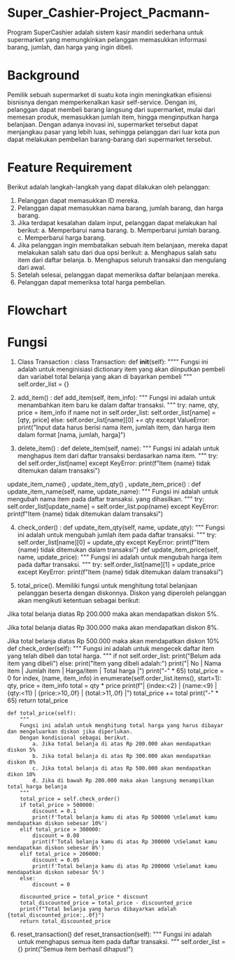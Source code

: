 # Super_Cashier-Project_Pacmann-

Program SuperCashier adalah sistem kasir mandiri sederhana untuk supermarket yang memungkinkan pelanggan memasukkan informasi barang, jumlah, dan harga yang ingin dibeli.

# Background
Pemilik sebuah supermarket di suatu kota ingin meningkatkan efisiensi bisnisnya dengan memperkenalkan kasir self-service. Dengan ini, pelanggan dapat membeli barang langsung dari supermarket, mulai dari memesan produk, memasukkan jumlah item, hingga menginputkan harga belanjaan. Dengan adanya inovasi ini, supermarket tersebut dapat menjangkau pasar yang lebih luas, sehingga pelanggan dari luar kota pun dapat melakukan pembelian barang-barang dari supermarket tersebut.

# Feature Requirement
Berikut adalah langkah-langkah yang dapat dilakukan oleh pelanggan:

1. Pelanggan dapat memasukkan ID mereka.
2. Pelanggan dapat memasukkan nama barang, jumlah barang, dan harga barang.
3. Jika terdapat kesalahan dalam input, pelanggan dapat melakukan hal berikut:
   a. Memperbarui nama barang.
   b. Memperbarui jumlah barang.
   c. Memperbarui harga barang.
4. Jika pelanggan ingin membatalkan sebuah item belanjaan, mereka dapat melakukan salah satu dari dua opsi berikut:
   a. Menghapus salah satu item dari daftar belanja.
   b. Menghapus seluruh transaksi dan mengulang dari awal.
5. Setelah selesai, pelanggan dapat memeriksa daftar belanjaan mereka.
6. Pelanggan dapat memeriksa total harga pembelian.

# Flowchart


# Fungsi
1. Class Transaction :
class Transaction:
    def __init__(self):
        """"
        Fungsi ini adalah untuk menginisiasi dictionary item yang akan diinputkan pembeli
        dan variabel total belanja yang akan di bayarkan pembeli
        """
        self.order_list = {}

2. add_item() :
def add_item(self, item_info):
        """
        Fungsi ini adalah untuk menambahkan item baru ke dalam daftar transaksi.
        """
        try:
            name, qty, price = item_info
            if name not in self.order_list:
                self.order_list[name] = [qty, price]
            else:
                self.order_list[name][0] += qty
        except ValueError:
            print("Input data harus berisi nama item, jumlah item, dan harga item dalam format [nama, jumlah, harga]")

3. delete_item() :
  def delete_item(self, name):
        """
        Fungsi ini adalah untuk menghapus item dari daftar transaksi berdasarkan nama item.
        """
        try:
            del self.order_list[name]
        except KeyError:
            print(f"Item {name} tidak ditemukan dalam transaksi")

update_item_name() , update_item_qty() , update_item_price() :
def update_item_name(self, name, update_name):
        """
        Fungsi ini adalah untuk mengubah nama item pada daftar transaksi.
        yang dihasilkan.
        """
        try:
            self.order_list[update_name] = self.order_list.pop(name)
        except KeyError:
            print(f"Item {name} tidak ditemukan dalam transaksi")

4. check_order() :
def update_item_qty(self, name, update_qty):
        """
        Fungsi ini adalah untuk mengubah jumlah item pada daftar transaksi.
        """
        try:
            self.order_list[name][0] = update_qty
        except KeyError:
            print(f"Item {name} tidak ditemukan dalam transaksi")
    def update_item_price(self, name, update_price):
        """
        Fungsi ini adalah untuk mengubah harga item pada daftar transaksi.
        """
        try:
            self.order_list[name][1] = update_price
        except KeyError:
            print(f"Item {name} tidak ditemukan dalam transaksi")



5. total_price(). Memiliki fungsi untuk menghitung total belanjaan pelanggan beserta dengan diskonnya. Diskon yang diperoleh pelanggan akan mengikuti ketentuan sebagai berikut:

Jika total belanja diatas Rp 200.000 maka akan mendapatkan diskon 5%.

Jika total belanja diatas Rp 300.000 maka akan mendapatkan diskon 8%.

Jika total belanja diatas Rp 500.000 maka akan mendapatkan diskon 10% 
   def check_order(self):
        """
        Fungsi ini adalah untuk mengecek daftar item yang telah dibeli dan total harga.
        """
        if not self.order_list:
            print("Belum ada item yang dibeli")
        else:
            print("Item yang dibeli adalah:")
            print("| No | Nama item | Jumlah item | Harga/item | Total harga |")
            print("-" * 65)
            total_price = 0
            for index, (name, item_info) in enumerate(self.order_list.items(), start=1):
                qty, price = item_info
                total = qty * price
                print(f"| {index:<2} | {name:<9} | {qty:<11} | {price:>10,.0f} | {total:>11,.0f} |")
                total_price += total
            print("-" * 65)
            return total_price

    def total_price(self):
        """
        Fungsi ini adalah untuk menghitung total harga yang harus dibayar dan mengeluarkan diskon jika diperlukan.
        Dengan kondisional sebagai berikut. 
            a. Jika total belanja di atas Rp 200.000 akan mendapatkan diskon 5%
            b. Jika total belanja di atas Rp 300.000 akan mendapatkan diskon 8%
            c. Jika total belanja di atas Rp 500.000 akan mendapatkan dikon 10%
            d. Jika di bawah Rp 200.000 maka akan langsung menampilkan total harga belanja
        """
        total_price = self.check_order()
        if total_price > 500000:
            discount = 0.1
            print(f'Total belanja kamu di atas Rp 500000 \nSelamat kamu mendapatkan diskon sebesar 10%')
        elif total_price > 300000:
            discount = 0.08
            print(f'Total belanja kamu di atas Rp 300000 \nSelamat kamu mendapatkan diskon sebesar 8%')
        elif total_price > 200000:
            discount = 0.05
            print(f'Total belanja kamu di atas Rp 200000 \nSelamat kamu mendapatkan diskon sebesar 5%')
        else:
            discount = 0

        discounted_price = total_price * discount
        total_discounted_price = total_price - discounted_price
        print(f"Total belanja yang harus dibayarkan adalah {total_discounted_price:,.0f}")
        return total_discounted_price


6. reset_transaction()
   def reset_transaction(self):
        """
        Fungsi ini adalah untuk menghapus semua item pada daftar transaksi.
        """
        self.order_list = {}
        print("Semua item berhasil dihapus!")































